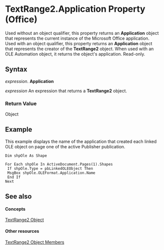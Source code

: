 
# TextRange2.Application Property (Office)

Used without an object qualifier, this property returns an  **Application** object that represents the current instance of the Microsoft Office application. Used with an object qualifier, this property returns an **Application** object that represents the creator of the **TextRange2** object. When used with an OLE Automation object, it returns the object's application. Read-only.


## Syntax

 _expression_. **Application**

 _expression_ An expression that returns a **TextRange2** object.


### Return Value

Object


## Example

This example displays the name of the application that created each linked OLE object on page one of the active Publisher publication.


```
Dim shpOle As Shape 
 
For Each shpOle In ActiveDocument.Pages(1).Shapes 
 If shpOle.Type = pbLinkedOLEObject Then 
 MsgBox shpOle.OLEFormat.Application.Name 
 End If 
Next
```


## See also


#### Concepts


[TextRange2 Object](a6a59c9b-9b64-c1e2-2e98-a1f99025c877.md)
#### Other resources


[TextRange2 Object Members](26daffff-b9ef-fd94-f5b7-ed3a09840cb6.md)
